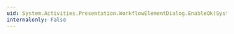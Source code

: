 ```yaml
---
uid: System.Activities.Presentation.WorkflowElementDialog.EnableOk(System.Boolean)
internalonly: False
---
```

